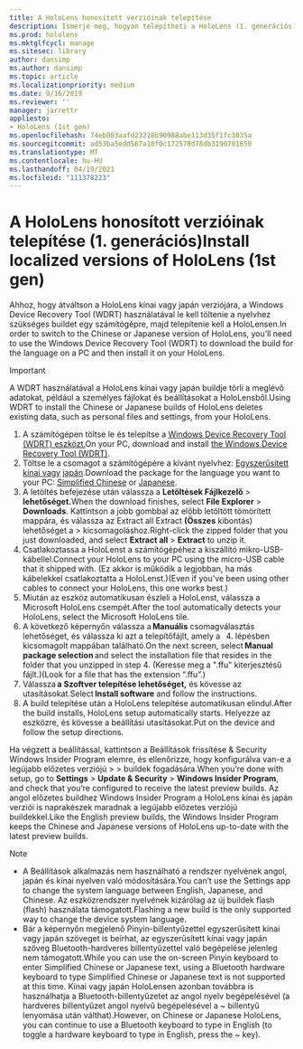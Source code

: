 ```yaml
---
title: A HoloLens honosított verzióinak telepítése
description: Ismerje meg, hogyan telepítheti a HoloLens (1. generációs) honosított verzióit, beleértve a kínai és a japán verziót is.
ms.prod: hololens
ms.mktglfcycl: manage
ms.sitesec: library
author: dansimp
ms.author: dansimp
ms.topic: article
ms.localizationpriority: medium
ms.date: 9/16/2019
ms.reviewer: ''
manager: jarrettr
appliesto:
- HoloLens (1st gen)
ms.openlocfilehash: 74eb003aafd23218b90988abe113d35f1fc3035a
ms.sourcegitcommit: ad53ba5edd567a18f0c172578d78db3190701650
ms.translationtype: MT
ms.contentlocale: hu-HU
ms.lasthandoff: 04/19/2021
ms.locfileid: "111378223"
---
```

# <a name="install-localized-versions-of-hololens-1st-gen"></a><span data-ttu-id="a05e8-103">A HoloLens honosított verzióinak telepítése (1. generációs)</span><span class="sxs-lookup"><span data-stu-id="a05e8-103">Install localized versions of HoloLens (1st gen)</span></span>

<span data-ttu-id="a05e8-104">Ahhoz, hogy átváltson a HoloLens kínai vagy japán verziójára, a Windows Device Recovery Tool (WDRT) használatával le kell töltenie a nyelvhez szükséges buildet egy számítógépre, majd telepítenie kell a HoloLensen.</span><span class="sxs-lookup"><span data-stu-id="a05e8-104">In order to switch to the Chinese or Japanese version of HoloLens, you’ll need to use the Windows Device Recovery Tool (WDRT) to download the build for the language on a PC and then install it on your HoloLens.</span></span>

> [!IMPORTANT]
> <span data-ttu-id="a05e8-105">A WDRT használatával a HoloLens kínai vagy japán buildje törli a meglévő adatokat, például a személyes fájlokat és beállításokat a HoloLensből.</span><span class="sxs-lookup"><span data-stu-id="a05e8-105">Using WDRT to install the Chinese or Japanese builds of HoloLens deletes existing data, such as personal files and settings, from your HoloLens.</span></span> 

1. <span data-ttu-id="a05e8-106">A számítógépen töltse le és telepítse a [Windows Device Recovery Tool (WDRT) eszközt.](https://support.microsoft.com/help/12379)</span><span class="sxs-lookup"><span data-stu-id="a05e8-106">On your PC, download and install [the Windows Device Recovery Tool (WDRT)](https://support.microsoft.com/help/12379).</span></span>
1. <span data-ttu-id="a05e8-107">Töltse le a csomagot a számítógépére a kívánt nyelvhez:  [Egyszerűsített kínai vagy](https://aka.ms/hololensdownload-ch) [japán](https://aka.ms/hololensdownload-jp).</span><span class="sxs-lookup"><span data-stu-id="a05e8-107">Download the package for the language you want to your PC:  [Simplified Chinese](https://aka.ms/hololensdownload-ch) or [Japanese](https://aka.ms/hololensdownload-jp).</span></span>
1. <span data-ttu-id="a05e8-108">A letöltés befejezése után válassza a **Letöltések Fájlkezelő**  >  **lehetőséget.**</span><span class="sxs-lookup"><span data-stu-id="a05e8-108">When the download finishes, select **File Explorer** > **Downloads**.</span></span> <span data-ttu-id="a05e8-109">Kattintson a jobb gombbal az előbb letöltött tömörített mappára, és válassza az Extract all Extract **(Összes** kibontás) lehetőséget a  >   kicsomagoláshoz.</span><span class="sxs-lookup"><span data-stu-id="a05e8-109">Right-click the zipped folder that you just downloaded, and select **Extract all** > **Extract** to unzip it.</span></span>
1. <span data-ttu-id="a05e8-110">Csatlakoztassa a HoloLenst a számítógépéhez a kiszállító mikro-USB-kábellel.</span><span class="sxs-lookup"><span data-stu-id="a05e8-110">Connect your HoloLens to your PC using the micro-USB cable that it shipped with.</span></span> <span data-ttu-id="a05e8-111">(Ez akkor is működik a legjobban, ha más kábelekkel csatlakoztatta a HoloLenst.)</span><span class="sxs-lookup"><span data-stu-id="a05e8-111">(Even if you've been using other cables to connect your HoloLens, this one works best.)</span></span>
1. <span data-ttu-id="a05e8-112">Miután az eszköz automatikusan észleli a HoloLenst, válassza a Microsoft HoloLens csempét.</span><span class="sxs-lookup"><span data-stu-id="a05e8-112">After the tool automatically detects your HoloLens, select the Microsoft HoloLens tile.</span></span>
1. <span data-ttu-id="a05e8-113">A következő képernyőn válassza a **Manuális** csomagválasztás lehetőséget, és válassza ki azt a telepítőfájlt, amely a   4. lépésben kicsomagolt mappában található.</span><span class="sxs-lookup"><span data-stu-id="a05e8-113">On the next screen, select **Manual package selection** and select the installation file that resides in the folder that you unzipped in step 4.</span></span> <span data-ttu-id="a05e8-114">(Keresse meg a ".ffu" kiterjesztésű fájlt.)</span><span class="sxs-lookup"><span data-stu-id="a05e8-114">(Look for a file that has the extension “.ffu”.)</span></span> 
1. <span data-ttu-id="a05e8-115">Válassza **a Szoftver telepítése lehetőséget,** és kövesse az utasításokat.</span><span class="sxs-lookup"><span data-stu-id="a05e8-115">Select **Install software** and follow the instructions.</span></span> 
1. <span data-ttu-id="a05e8-116">A build telepítése után a HoloLens telepítése automatikusan elindul.</span><span class="sxs-lookup"><span data-stu-id="a05e8-116">After the build installs, HoloLens setup automatically starts.</span></span> <span data-ttu-id="a05e8-117">Helyezze az eszközre, és kövesse a beállítási utasításokat.</span><span class="sxs-lookup"><span data-stu-id="a05e8-117">Put on the device and follow the setup directions.</span></span> 

<span data-ttu-id="a05e8-118">Ha végzett a beállítással, kattintson a Beállítások frissítése & Security Windows Insider Program elemre, és ellenőrizze, hogy konfigurálva van-e a legújabb előzetes verziójú  >    >  buildek fogadására.</span><span class="sxs-lookup"><span data-stu-id="a05e8-118">When you’re done with setup, go to **Settings** > **Update & Security** > **Windows Insider Program**, and check that you’re configured to receive the latest preview builds.</span></span> <span data-ttu-id="a05e8-119">Az angol előzetes buildhez Windows Insider Program a HoloLens kínai és japán verziói is naprakészek maradnak a legújabb előzetes verziójú buildekkel.</span><span class="sxs-lookup"><span data-stu-id="a05e8-119">Like the English preview builds, the Windows Insider Program keeps the Chinese and Japanese versions of HoloLens up-to-date with the latest preview builds.</span></span>

> [!NOTE]
>  
> - <span data-ttu-id="a05e8-120">A Beállítások alkalmazás nem használható a rendszer nyelvének angol, japán és kínai nyelven való módosítására.</span><span class="sxs-lookup"><span data-stu-id="a05e8-120">You can’t use the Settings app to change the system language between English, Japanese, and Chinese.</span></span> <span data-ttu-id="a05e8-121">Az eszközrendszer nyelvének kizárólag az új buildek flash (flash) használata támogatott.</span><span class="sxs-lookup"><span data-stu-id="a05e8-121">Flashing a new build is the only supported way to change the device system language.</span></span>
> - <span data-ttu-id="a05e8-122">Bár a képernyőn megjelenő Pinyin-billentyűzettel egyszerűsített kínai vagy japán szöveget is beírhat, az egyszerűsített kínai vagy japán szöveg Bluetooth-hardveres billentyűzettel való begépelése jelenleg nem támogatott.</span><span class="sxs-lookup"><span data-stu-id="a05e8-122">While you can use the on-screen Pinyin keyboard to enter Simplified Chinese or Japanese text, using a Bluetooth hardware keyboard to type Simplified Chinese or Japanese text is not supported at this time.</span></span>  <span data-ttu-id="a05e8-123">Kínai vagy japán HoloLensen azonban továbbra is használhatja a Bluetooth-billentyűzetet az angol nyelv begépelésével (a hardveres billentyűzet angol nyelvű begépelésével a ~ billentyű lenyomása után válthat).</span><span class="sxs-lookup"><span data-stu-id="a05e8-123">However, on Chinese or Japanese HoloLens, you can continue to use a Bluetooth keyboard to type in English (to toggle a hardware keyboard to type in English, press the ~ key).</span></span>
